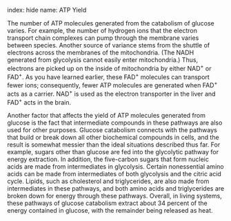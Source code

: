 index: hide
name: ATP Yield

The number of ATP molecules generated from the catabolism of glucose varies. For example, the number of hydrogen ions that the electron transport chain complexes can pump through the membrane varies between species. Another source of variance stems from the shuttle of electrons across the membranes of the mitochondria. (The NADH generated from glycolysis cannot easily enter mitochondria.) Thus, electrons are picked up on the inside of mitochondria by either NAD<sup>+</sup> or FAD<sup>+</sup>. As you have learned earlier, these FAD<sup>+</sup> molecules can transport fewer ions; consequently, fewer ATP molecules are generated when FAD<sup>+</sup> acts as a carrier. NAD<sup>+</sup> is used as the electron transporter in the liver and FAD<sup>+</sup> acts in the brain.

Another factor that affects the yield of ATP molecules generated from glucose is the fact that intermediate compounds in these pathways are also used for other purposes. Glucose catabolism connects with the pathways that build or break down all other biochemical compounds in cells, and the result is somewhat messier than the ideal situations described thus far. For example, sugars other than glucose are fed into the glycolytic pathway for energy extraction. In addition, the five-carbon sugars that form nucleic acids are made from intermediates in glycolysis. Certain nonessential amino acids can be made from intermediates of both glycolysis and the citric acid cycle. Lipids, such as cholesterol and triglycerides, are also made from intermediates in these pathways, and both amino acids and triglycerides are broken down for energy through these pathways. Overall, in living systems, these pathways of glucose catabolism extract about 34 percent of the energy contained in glucose, with the remainder being released as heat.
